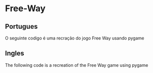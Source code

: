 # Free-Way

## Portugues
<p>O seguinte codigo é uma recração do jogo Free Way usando pygame</p>

## Ingles
<p>The following code is a recreation of the Free Way game using pygame</p>
